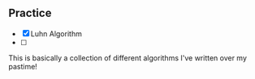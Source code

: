 ## Practice

- [x] Luhn Algorithm
- [ ]

This is basically a collection of different algorithms I've written over my pastime!

